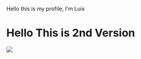 


Hello this is my profile, I'm Luis 

<h1> Hello This is 2nd Version</h1>

<img src= "https://i.imgur.com/p76vbnT_d.webp?maxwidth=520&shape=thumb&fidelity=high">


